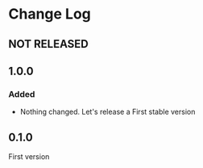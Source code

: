 # Change Log

## NOT RELEASED

## 1.0.0

### Added

- Nothing changed. Let's release a First stable version

## 0.1.0

First version
